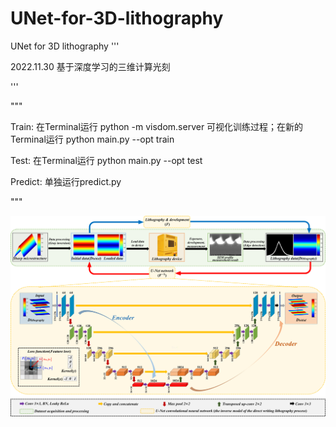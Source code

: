 # UNet-for-3D-lithography
UNet for 3D lithography
'''

2022.11.30
基于深度学习的三维计算光刻

'''

"""

Train: 在Terminal运行 python -m visdom.server 可视化训练过程；在新的Terminal运行 python main.py --opt train

Test: 在Terminal运行 python main.py --opt test

Predict: 单独运行predict.py

"""

![image](https://github.com/timelazy/UNet-for-3D-lithography/blob/main/figure.tif)
